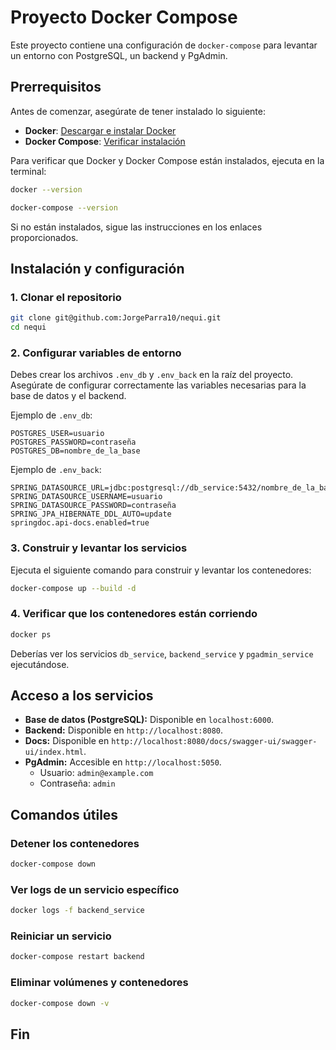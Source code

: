 # Proyecto Docker Compose

Este proyecto contiene una configuración de `docker-compose` para levantar un entorno con PostgreSQL, un backend y PgAdmin.

## Prerrequisitos

Antes de comenzar, asegúrate de tener instalado lo siguiente:

- **Docker**: [Descargar e instalar Docker](https://docs.docker.com/get-docker/)
- **Docker Compose**: [Verificar instalación](https://docs.docker.com/compose/install/)

Para verificar que Docker y Docker Compose están instalados, ejecuta en la terminal:

```sh
docker --version
```

```sh
docker-compose --version
```

Si no están instalados, sigue las instrucciones en los enlaces proporcionados.

## Instalación y configuración

### 1. Clonar el repositorio

```sh
git clone git@github.com:JorgeParra10/nequi.git
cd nequi
```

### 2. Configurar variables de entorno

Debes crear los archivos `.env_db` y `.env_back` en la raíz del proyecto. Asegúrate de configurar correctamente las variables necesarias para la base de datos y el backend.

Ejemplo de `.env_db`:

```env
POSTGRES_USER=usuario
POSTGRES_PASSWORD=contraseña
POSTGRES_DB=nombre_de_la_base
```

Ejemplo de `.env_back`:

```env
SPRING_DATASOURCE_URL=jdbc:postgresql://db_service:5432/nombre_de_la_base
SPRING_DATASOURCE_USERNAME=usuario
SPRING_DATASOURCE_PASSWORD=contraseña
SPRING_JPA_HIBERNATE_DDL_AUTO=update
springdoc.api-docs.enabled=true
```

### 3. Construir y levantar los servicios

Ejecuta el siguiente comando para construir y levantar los contenedores:

```sh
docker-compose up --build -d
```

### 4. Verificar que los contenedores están corriendo

```sh
docker ps
```

Deberías ver los servicios `db_service`, `backend_service` y `pgadmin_service` ejecutándose.

## Acceso a los servicios

- **Base de datos (PostgreSQL):** Disponible en `localhost:6000`.
- **Backend:** Disponible en `http://localhost:8080`.
- **Docs:** Disponible en `http://localhost:8080/docs/swagger-ui/swagger-ui/index.html`.
- **PgAdmin:** Accesible en `http://localhost:5050`.
  - Usuario: `admin@example.com`
  - Contraseña: `admin`

## Comandos útiles

### Detener los contenedores

```sh
docker-compose down
```

### Ver logs de un servicio específico

```sh
docker logs -f backend_service
```

### Reiniciar un servicio

```sh
docker-compose restart backend
```

### Eliminar volúmenes y contenedores

```sh
docker-compose down -v
```

## Fin